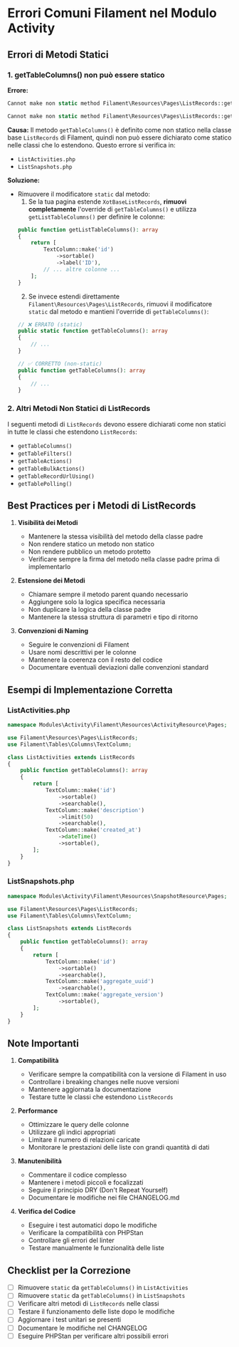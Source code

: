 # Errori Comuni Filament nel Modulo Activity

## Errori di Metodi Statici

### 1. getTableColumns() non può essere statico

**Errore:**
```php
Cannot make non static method Filament\Resources\Pages\ListRecords::getTableColumns() static in class Modules\Activity\Filament\Resources\ActivityResource\Pages\ListActivities

Cannot make non static method Filament\Resources\Pages\ListRecords::getTableColumns() static in class Modules\Activity\Filament\Resources\SnapshotResource\Pages\ListSnapshots
```

**Causa:**
Il metodo `getTableColumns()` è definito come non statico nella classe base `ListRecords` di Filament, quindi non può essere dichiarato come statico nelle classi che lo estendono. Questo errore si verifica in:
- `ListActivities.php`
- `ListSnapshots.php`

**Soluzione:**
- Rimuovere il modificatore `static` dal metodo:
  1. Se la tua pagina estende `XotBaseListRecords`, **rimuovi completamente** l'override di `getTableColumns()` e utilizza `getListTableColumns()` per definire le colonne:
  ```php
  public function getListTableColumns(): array
  {
      return [
          TextColumn::make('id')
              ->sortable()
              ->label('ID'),
          // ... altre colonne ...
      ];
  }
  ```
  2. Se invece estendi direttamente `Filament\Resources\Pages\ListRecords`, rimuovi il modificatore `static` dal metodo e mantieni l'override di `getTableColumns()`:
  ```php
  // ❌ ERRATO (static)
  public static function getTableColumns(): array
  {
      // ...
  }

  // ✅ CORRETTO (non-static)
  public function getTableColumns(): array
  {
      // ...
  }
  ```

### 2. Altri Metodi Non Statici di ListRecords

I seguenti metodi di `ListRecords` devono essere dichiarati come non statici in tutte le classi che estendono `ListRecords`:

- `getTableColumns()`
- `getTableFilters()`
- `getTableActions()`
- `getTableBulkActions()`
- `getTableRecordUrlUsing()`
- `getTablePolling()`

## Best Practices per i Metodi di ListRecords

1. **Visibilità dei Metodi**
   - Mantenere la stessa visibilità del metodo della classe padre
   - Non rendere statico un metodo non statico
   - Non rendere pubblico un metodo protetto
   - Verificare sempre la firma del metodo nella classe padre prima di implementarlo

2. **Estensione dei Metodi**
   - Chiamare sempre il metodo parent quando necessario
   - Aggiungere solo la logica specifica necessaria
   - Non duplicare la logica della classe padre
   - Mantenere la stessa struttura di parametri e tipo di ritorno

3. **Convenzioni di Naming**
   - Seguire le convenzioni di Filament
   - Usare nomi descrittivi per le colonne
   - Mantenere la coerenza con il resto del codice
   - Documentare eventuali deviazioni dalle convenzioni standard

## Esempi di Implementazione Corretta

### ListActivities.php
```php
namespace Modules\Activity\Filament\Resources\ActivityResource\Pages;

use Filament\Resources\Pages\ListRecords;
use Filament\Tables\Columns\TextColumn;

class ListActivities extends ListRecords
{
    public function getTableColumns(): array
    {
        return [
            TextColumn::make('id')
                ->sortable()
                ->searchable(),
            TextColumn::make('description')
                ->limit(50)
                ->searchable(),
            TextColumn::make('created_at')
                ->dateTime()
                ->sortable(),
        ];
    }
}
```

### ListSnapshots.php
```php
namespace Modules\Activity\Filament\Resources\SnapshotResource\Pages;

use Filament\Resources\Pages\ListRecords;
use Filament\Tables\Columns\TextColumn;

class ListSnapshots extends ListRecords
{
    public function getTableColumns(): array
    {
        return [
            TextColumn::make('id')
                ->sortable()
                ->searchable(),
            TextColumn::make('aggregate_uuid')
                ->searchable(),
            TextColumn::make('aggregate_version')
                ->sortable(),
        ];
    }
}
```

## Note Importanti

1. **Compatibilità**
   - Verificare sempre la compatibilità con la versione di Filament in uso
   - Controllare i breaking changes nelle nuove versioni
   - Mantenere aggiornata la documentazione
   - Testare tutte le classi che estendono `ListRecords`

2. **Performance**
   - Ottimizzare le query delle colonne
   - Utilizzare gli indici appropriati
   - Limitare il numero di relazioni caricate
   - Monitorare le prestazioni delle liste con grandi quantità di dati

3. **Manutenibilità**
   - Commentare il codice complesso
   - Mantenere i metodi piccoli e focalizzati
   - Seguire il principio DRY (Don't Repeat Yourself)
   - Documentare le modifiche nei file CHANGELOG.md

4. **Verifica del Codice**
   - Eseguire i test automatici dopo le modifiche
   - Verificare la compatibilità con PHPStan
   - Controllare gli errori del linter
   - Testare manualmente le funzionalità delle liste

## Checklist per la Correzione

- [ ] Rimuovere `static` da `getTableColumns()` in `ListActivities`
- [ ] Rimuovere `static` da `getTableColumns()` in `ListSnapshots`
- [ ] Verificare altri metodi di `ListRecords` nelle classi
- [ ] Testare il funzionamento delle liste dopo le modifiche
- [ ] Aggiornare i test unitari se presenti
- [ ] Documentare le modifiche nel CHANGELOG
- [ ] Eseguire PHPStan per verificare altri possibili errori 